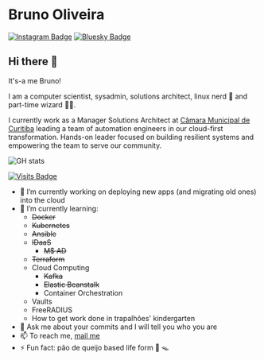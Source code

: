 # Bruno Oliveira

[![Instagram Badge](https://img.shields.io/badge/-brunosoli-d62976?style=flat&logo=Instagram&logoColor=white&link=https://www.instagram.com/brunosoli/)](https://www.instagram.com/brunosoli/)
[![Bluesky Badge](https://img.shields.io/badge/brunosoli-0285FF?logo=bluesky&logoColor=fff&link=https://bsky.app/profile/brunosoli.bsky.social)](https://bsky.app/profile/brunosoli.bsky.social)

## Hi there 👊

It's-a me Bruno!

I am a computer scientist, sysadmin, solutions architect, linux nerd :penguin: and part-time wizard :mage_man:.

I currently work as a Manager Solutions Architect at [Câmara Municipal de Curitiba](https://cmc.pr.gov.br) leading a team of automation engineers in our cloud-first transformation. Hands-on leader focused on building resilient systems and empowering the team to serve our community.

![GH stats](https://github-readme-stats.vercel.app/api?username=brunosoli&show_icons=true)

[![Visits Badge](https://badges.pufler.dev/visits/brunosoli/brunosoli)](https://badges.pufler.dev)

- 🔭 I’m currently working on deploying new apps (and migrating old ones) into the cloud
- 🌱 I’m currently learning:
  - ~~Docker~~
  - ~~Kubernetes~~
  - ~~Ansible~~
  - ~~IDaaS~~
    - ~~M$ AD~~
  - ~~Terraform~~
  - Cloud Computing
    - ~~Kafka~~
    - ~~Elastic Beanstalk~~
    - Container Orchestration
  - Vaults
  - FreeRADIUS
  - How to get work done in trapalhões' kindergarten
- 💬 Ask me about your commits and I will tell you who you are
- 📫 To reach me, [mail me](mailto:brunosol@gmail.com)
- ⚡ Fun fact: pão de queijo based life form :cheese: :mouse_trap:

<!--
**brunosoli/brunosoli** is a ✨ _special_ ✨ repository because its `README.md` (this file) appears on your GitHub profile.

Here are some ideas to get you started:

- 🔭 I’m currently working on ...
- 🌱 I’m currently learning ...
- 👯 I’m looking to collaborate on ...
- 🤔 I’m looking for help with ...
- 💬 Ask me about ...
- 📫 How to reach me: ...
- 😄 Pronouns: ...
- ⚡ Fun fact: ...
-->
